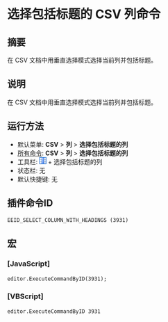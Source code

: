 # 选择包括标题的 CSV 列命令

## 摘要

在 CSV 文档中用垂直选择模式选择当前列并包括标题。

## 说明

在 CSV 文档中用垂直选择模式选择当前列并包括标题。

## 运行方法

- 默认菜单: **CSV** \> **列** \> **选择包括标题的列**
- [所有命令](../tools/all_commands): **CSV** \> **列** \> **选择包括标题的列**
- 工具栏: ![](../../images/columns_separators.png) \+ 选择包括标题的列
- 状态栏: 无
- 默认快捷键: 无

## 插件命令ID

```
EEID_SELECT_COLUMN_WITH_HEADINGS (3931)
```

## 宏

### \[JavaScript\]

```
editor.ExecuteCommandByID(3931);
```

### \[VBScript\]

```
editor.ExecuteCommandByID 3931
```
